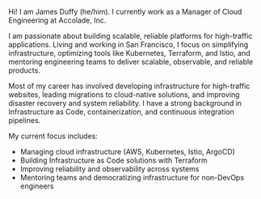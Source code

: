 Hi! I am James Duffy (he/him). I currently work as a Manager of Cloud Engineering at Accolade, Inc.

I am passionate about building scalable, reliable platforms for high-traffic applications. Living and working in San Francisco, I focus on simplifying infrastructure, optimizing tools like Kubernetes, Terraform, and Istio, and mentoring engineering teams to deliver scalable, observable, and reliable products.

Most of my career has involved developing infrastructure for high-traffic websites, leading migrations to cloud-native solutions, and improving disaster recovery and system reliability. I have a strong background in Infrastructure as Code, containerization, and continuous integration pipelines.

My current focus includes:

- Managing cloud infrastructure (AWS, Kubernetes, Istio, ArgoCD)
- Building Infrastructure as Code solutions with Terraform
- Improving reliability and observability across systems
- Mentoring teams and democratizing infrastructure for non-DevOps engineers
